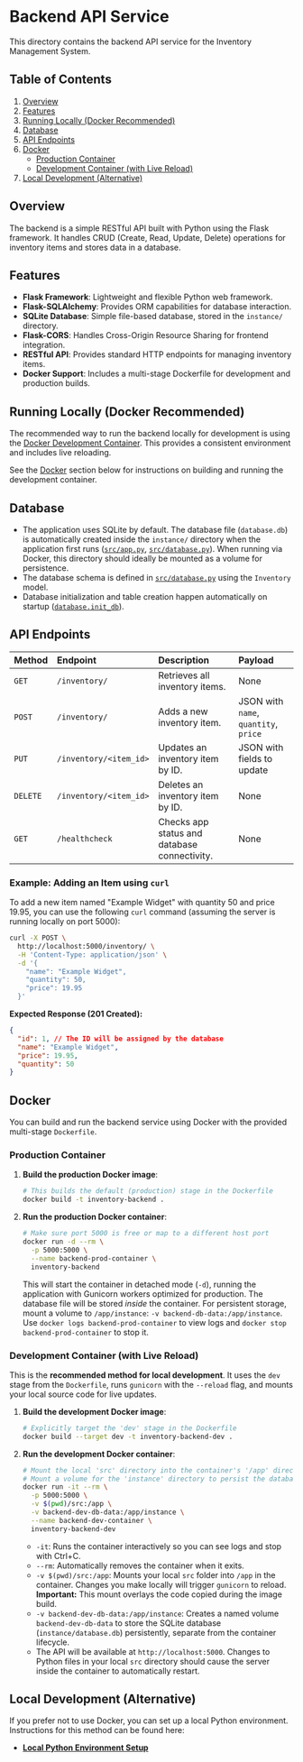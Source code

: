 # Backend API Service

This directory contains the backend API service for the Inventory Management System.

## Table of Contents

1.  [Overview](#overview)
2.  [Features](#features)
3.  [Running Locally (Docker Recommended)](#running-locally-docker-recommended)
4.  [Database](#database)
5.  [API Endpoints](#api-endpoints)
6.  [Docker](#docker)
    *   [Production Container](#production-container)
    *   [Development Container (with Live Reload)](#development-container-with-live-reload)
7.  [Local Development (Alternative)](#local-development-alternative)

## Overview

The backend is a simple RESTful API built with Python using the Flask framework. It handles CRUD (Create, Read, Update, Delete) operations for inventory items and stores data in a database.

## Features

*   **Flask Framework**: Lightweight and flexible Python web framework.
*   **Flask-SQLAlchemy**: Provides ORM capabilities for database interaction.
*   **SQLite Database**: Simple file-based database, stored in the `instance/` directory.
*   **Flask-CORS**: Handles Cross-Origin Resource Sharing for frontend integration.
*   **RESTful API**: Provides standard HTTP endpoints for managing inventory items.
*   **Docker Support**: Includes a multi-stage Dockerfile for development and production builds.

## Running Locally (Docker Recommended)

The recommended way to run the backend locally for development is using the [Docker Development Container](#development-container-with-live-reload). This provides a consistent environment and includes live reloading.

See the [Docker](#docker) section below for instructions on building and running the development container.

## Database

*   The application uses SQLite by default. The database file (`database.db`) is automatically created inside the `instance/` directory when the application first runs ([`src/app.py`](src/app.py), [`src/database.py`](src/database.py)). When running via Docker, this directory should ideally be mounted as a volume for persistence.
*   The database schema is defined in [`src/database.py`](src/database.py) using the `Inventory` model.
*   Database initialization and table creation happen automatically on startup ([`database.init_db`](src/database.py)).

## API Endpoints

| Method | Endpoint             | Description                               | Payload                            |
| :----- | :------------------- | :---------------------------------------- | :--------------------------------- |
| `GET`  | `/inventory/`        | Retrieves all inventory items.            | None                               |
| `POST` | `/inventory/`        | Adds a new inventory item.                | JSON with `name`, `quantity`, `price` |
| `PUT`  | `/inventory/<item_id>` | Updates an inventory item by ID.          | JSON with fields to update         |
| `DELETE`| `/inventory/<item_id>` | Deletes an inventory item by ID.          | None                               |
| `GET`  | `/healthcheck`       | Checks app status and database connectivity. | None                               |

### Example: Adding an Item using `curl`

To add a new item named "Example Widget" with quantity 50 and price 19.95, you can use the following `curl` command (assuming the server is running locally on port 5000):

```bash
curl -X POST \
  http://localhost:5000/inventory/ \
  -H 'Content-Type: application/json' \
  -d '{
    "name": "Example Widget",
    "quantity": 50,
    "price": 19.95
  }'
```

**Expected Response (201 Created):**

```json
{
  "id": 1, // The ID will be assigned by the database
  "name": "Example Widget",
  "price": 19.95,
  "quantity": 50
}
```

## Docker

You can build and run the backend service using Docker with the provided multi-stage `Dockerfile`.

### Production Container

1.  **Build the production Docker image**:
    ```bash
    # This builds the default (production) stage in the Dockerfile
    docker build -t inventory-backend .
    ```
2.  **Run the production Docker container**:
    ```bash
    # Make sure port 5000 is free or map to a different host port
    docker run -d --rm \
      -p 5000:5000 \
      --name backend-prod-container \
      inventory-backend
    ```
    This will start the container in detached mode (`-d`), running the application with Gunicorn workers optimized for production. The database file will be stored *inside* the container. For persistent storage, mount a volume to `/app/instance`: `-v backend-db-data:/app/instance`. Use `docker logs backend-prod-container` to view logs and `docker stop backend-prod-container` to stop it.

### Development Container (with Live Reload)

This is the **recommended method for local development**. It uses the `dev` stage from the `Dockerfile`, runs `gunicorn` with the `--reload` flag, and mounts your local source code for live updates.

1.  **Build the development Docker image**:
    ```bash
    # Explicitly target the 'dev' stage in the Dockerfile
    docker build --target dev -t inventory-backend-dev .
    ```
2.  **Run the development Docker container**:
    ```bash
    # Mount the local 'src' directory into the container's '/app' directory
    # Mount a volume for the 'instance' directory to persist the database
    docker run -it --rm \
      -p 5000:5000 \
      -v $(pwd)/src:/app \
      -v backend-dev-db-data:/app/instance \
      --name backend-dev-container \
      inventory-backend-dev
    ```
    *   `-it`: Runs the container interactively so you can see logs and stop with Ctrl+C.
    *   `--rm`: Automatically removes the container when it exits.
    *   `-v $(pwd)/src:/app`: Mounts your local `src` folder into `/app` in the container. Changes you make locally will trigger `gunicorn` to reload. **Important:** This mount overlays the code copied during the image build.
    *   `-v backend-dev-db-data:/app/instance`: Creates a named volume `backend-dev-db-data` to store the SQLite database (`instance/database.db`) persistently, separate from the container lifecycle.
    *   The API will be available at `http://localhost:5000`. Changes to Python files in your local `src` directory should cause the server inside the container to automatically restart.

## Local Development (Alternative)

If you prefer not to use Docker, you can set up a local Python environment. Instructions for this method can be found here:

*   **[Local Python Environment Setup](./docs/local-setup.md)**